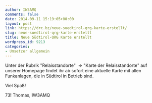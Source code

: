 ```yaml
---
author: IW3AMQ
comments: false
date: 2014-09-11 15:19:05+00:00
layout: post
link: https://drc.bz/neue-suedtirol-qrg-karte-erstellt/
slug: neue-suedtirol-qrg-karte-erstellt
title: Neue Südtirol-QRG Karte erstellt
wordpress_id: 9213
categories:
- Umsetzer allgemein
---
```


Unter der Rubrik "Relaisstandorte"  => "Karte der Relaisstandorte" auf unserer Homepage findet ihr ab sofort eine aktuelle Karte mit allen Funkanlagen, die in Südtirol in Betrieb sind.

Viel Spaß!

73! Thomas, IW3AMQ
